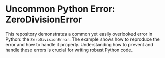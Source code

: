 # Uncommon Python Error: ZeroDivisionError

This repository demonstrates a common yet easily overlooked error in Python: the `ZeroDivisionError`.  The example shows how to reproduce the error and how to handle it properly.  Understanding how to prevent and handle these errors is crucial for writing robust Python code.